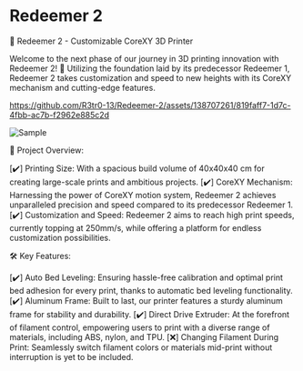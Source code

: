 # Redeemer 2
🚀 Redeemer 2 - Customizable CoreXY 3D Printer

Welcome to the next phase of our journey in 3D printing innovation with Redeemer 2! 🌟 Utilizing the foundation laid by its predecessor Redeemer 1, Redeemer 2 takes customization and speed to new heights with its CoreXY mechanism and cutting-edge features.

https://github.com/R3tr0-13/Redeemer-2/assets/138707261/819faff7-1d7c-4fbb-ac7b-f2962e885c2d

![Sample](https://github.com/R3tr0-13/Redeemer-2/assets/138707261/c58c6786-5291-4423-95ab-8bdfa6a0cdbd)

🔧 Project Overview:

[✔️] Printing Size: With a spacious build volume of 40x40x40 cm for creating large-scale prints and ambitious projects.
[✔️] CoreXY Mechanism: Harnessing the power of CoreXY motion system, Redeemer 2 achieves unparalleled precision and speed compared to its predecessor Redeemer 1.
[✔️] Customization and Speed: Redeemer 2 aims to reach high print speeds, currently topping at 250mm/s, while offering a platform for endless customization possibilities.

🛠️ Key Features:

[✔️] Auto Bed Leveling: Ensuring hassle-free calibration and optimal print bed adhesion for every print, thanks to automatic bed leveling functionality.
[✔️] Aluminum Frame: Built to last, our printer features a sturdy aluminum frame for stability and durability.
[✔️] Direct Drive Extruder:  At the forefront of filament control, empowering users to print with a diverse range of materials, including ABS, nylon, and TPU.
[❌] Changing Filament During Print: Seamlessly switch filament colors or materials mid-print without interruption is yet to be included.
